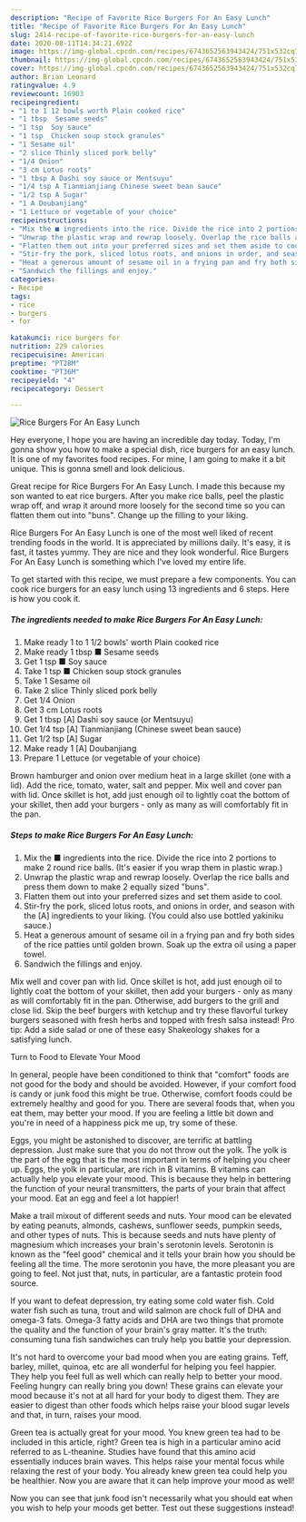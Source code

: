 ```yaml
---
description: "Recipe of Favorite Rice Burgers For An Easy Lunch"
title: "Recipe of Favorite Rice Burgers For An Easy Lunch"
slug: 2414-recipe-of-favorite-rice-burgers-for-an-easy-lunch
date: 2020-08-11T14:34:21.692Z
image: https://img-global.cpcdn.com/recipes/6743652563943424/751x532cq70/rice-burgers-for-an-easy-lunch-recipe-main-photo.jpg
thumbnail: https://img-global.cpcdn.com/recipes/6743652563943424/751x532cq70/rice-burgers-for-an-easy-lunch-recipe-main-photo.jpg
cover: https://img-global.cpcdn.com/recipes/6743652563943424/751x532cq70/rice-burgers-for-an-easy-lunch-recipe-main-photo.jpg
author: Brian Leonard
ratingvalue: 4.9
reviewcount: 16903
recipeingredient:
- "1 to 1 12 bowls worth Plain cooked rice"
- "1 tbsp  Sesame seeds"
- "1 tsp  Soy sauce"
- "1 tsp  Chicken soup stock granules"
- "1 Sesame oil"
- "2 slice Thinly sliced pork belly"
- "1/4 Onion"
- "3 cm Lotus roots"
- "1 tbsp A Dashi soy sauce or Mentsuyu"
- "1/4 tsp A Tianmianjiang Chinese sweet bean sauce"
- "1/2 tsp A Sugar"
- "1 A Doubanjiang"
- "1 Lettuce or vegetable of your choice"
recipeinstructions:
- "Mix the ■ ingredients into the rice. Divide the rice into 2 portions to make 2 round rice balls. (It&#39;s easier if you wrap them in plastic wrap.)"
- "Unwrap the plastic wrap and rewrap loosely. Overlap the rice balls and press them down to make 2 equally sized &#34;buns&#34;."
- "Flatten them out into your preferred sizes and set them aside to cool."
- "Stir-fry the pork, sliced lotus roots, and onions in order, and season with the [A] ingredients to your liking. (You could also use bottled yakiniku sauce.)"
- "Heat a generous amount of sesame oil in a frying pan and fry both sides of the rice patties until golden brown. Soak up the extra oil using a paper towel."
- "Sandwich the fillings and enjoy."
categories:
- Recipe
tags:
- rice
- burgers
- for

katakunci: rice burgers for 
nutrition: 229 calories
recipecuisine: American
preptime: "PT28M"
cooktime: "PT36M"
recipeyield: "4"
recipecategory: Dessert

---
```



![Rice Burgers For An Easy Lunch](https://img-global.cpcdn.com/recipes/6743652563943424/751x532cq70/rice-burgers-for-an-easy-lunch-recipe-main-photo.jpg)

Hey everyone, I hope you are having an incredible day today. Today, I'm gonna show you how to make a special dish, rice burgers for an easy lunch. It is one of my favorites food recipes. For mine, I am going to make it a bit unique. This is gonna smell and look delicious.

Great recipe for Rice Burgers For An Easy Lunch. I made this because my son wanted to eat rice burgers. After you make rice balls, peel the plastic wrap off, and wrap it around more loosely for the second time so you can flatten them out into &#34;buns&#34;. Change up the filling to your liking.

Rice Burgers For An Easy Lunch is one of the most well liked of recent trending foods in the world. It is appreciated by millions daily. It's easy, it is fast, it tastes yummy. They are nice and they look wonderful. Rice Burgers For An Easy Lunch is something which I've loved my entire life.


To get started with this recipe, we must prepare a few components. You can cook rice burgers for an easy lunch using 13 ingredients and 6 steps. Here is how you cook it.

<!--inarticleads1-->

##### The ingredients needed to make Rice Burgers For An Easy Lunch:

1. Make ready 1 to 1 1/2 bowls&#39; worth Plain cooked rice
1. Make ready 1 tbsp ■ Sesame seeds
1. Get 1 tsp ■ Soy sauce
1. Take 1 tsp ■ Chicken soup stock granules
1. Take 1 Sesame oil
1. Take 2 slice Thinly sliced pork belly
1. Get 1/4 Onion
1. Get 3 cm Lotus roots
1. Get 1 tbsp [A] Dashi soy sauce (or Mentsuyu)
1. Get 1/4 tsp [A] Tianmianjiang (Chinese sweet bean sauce)
1. Get 1/2 tsp [A] Sugar
1. Make ready 1 [A] Doubanjiang
1. Prepare 1 Lettuce (or vegetable of your choice)


Brown hamburger and onion over medium heat in a large skillet (one with a lid). Add the rice, tomato, water, salt and pepper. Mix well and cover pan with lid. Once skillet is hot, add just enough oil to lightly coat the bottom of your skillet, then add your burgers - only as many as will comfortably fit in the pan. 

<!--inarticleads2-->

##### Steps to make Rice Burgers For An Easy Lunch:

1. Mix the ■ ingredients into the rice. Divide the rice into 2 portions to make 2 round rice balls. (It&#39;s easier if you wrap them in plastic wrap.)
1. Unwrap the plastic wrap and rewrap loosely. Overlap the rice balls and press them down to make 2 equally sized &#34;buns&#34;.
1. Flatten them out into your preferred sizes and set them aside to cool.
1. Stir-fry the pork, sliced lotus roots, and onions in order, and season with the [A] ingredients to your liking. (You could also use bottled yakiniku sauce.)
1. Heat a generous amount of sesame oil in a frying pan and fry both sides of the rice patties until golden brown. Soak up the extra oil using a paper towel.
1. Sandwich the fillings and enjoy.


Mix well and cover pan with lid. Once skillet is hot, add just enough oil to lightly coat the bottom of your skillet, then add your burgers - only as many as will comfortably fit in the pan. Otherwise, add burgers to the grill and close lid. Skip the beef burgers with ketchup and try these flavorful turkey burgers seasoned with fresh herbs and topped with fresh salsa instead! Pro tip: Add a side salad or one of these easy Shakeology shakes for a satisfying lunch. 

Turn to Food to Elevate Your Mood


In general, people have been conditioned to think that "comfort" foods are not good for the body and should be avoided. However, if your comfort food is candy or junk food this might be true. Otherwise, comfort foods could be extremely healthy and good for you. There are several foods that, when you eat them, may better your mood. If you are feeling a little bit down and you're in need of a happiness pick me up, try some of these.

Eggs, you might be astonished to discover, are terrific at battling depression. Just make sure that you do not throw out the yolk. The yolk is the part of the egg that is the most important in terms of helping you cheer up. Eggs, the yolk in particular, are rich in B vitamins. B vitamins can actually help you elevate your mood. This is because they help in bettering the function of your neural transmitters, the parts of your brain that affect your mood. Eat an egg and feel a lot happier!

Make a trail mixout of different seeds and nuts. Your mood can be elevated by eating peanuts, almonds, cashews, sunflower seeds, pumpkin seeds, and other types of nuts. This is because seeds and nuts have plenty of magnesium which increases your brain's serotonin levels. Serotonin is known as the "feel good" chemical and it tells your brain how you should be feeling all the time. The more serotonin you have, the more pleasant you are going to feel. Not just that, nuts, in particular, are a fantastic protein food source.

If you want to defeat depression, try eating some cold water fish. Cold water fish such as tuna, trout and wild salmon are chock full of DHA and omega-3 fats. Omega-3 fatty acids and DHA are two things that promote the quality and the function of your brain's gray matter. It's the truth: consuming tuna fish sandwiches can truly help you battle your depression. 

It's not hard to overcome your bad mood when you are eating grains. Teff, barley, millet, quinoa, etc are all wonderful for helping you feel happier. They help you feel full as well which can really help to better your mood. Feeling hungry can really bring you down! These grains can elevate your mood because it's not at all hard for your body to digest them. They are easier to digest than other foods which helps raise your blood sugar levels and that, in turn, raises your mood.

Green tea is actually great for your mood. You knew green tea had to be included in this article, right? Green tea is high in a particular amino acid referred to as L-theanine. Studies have found that this amino acid essentially induces brain waves. This helps raise your mental focus while relaxing the rest of your body. You already knew green tea could help you be healthier. Now you are aware that it can help improve your mood as well!

Now you can see that junk food isn't necessarily what you should eat when you wish to help your moods get better. Test out  these suggestions  instead!

